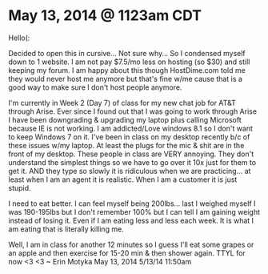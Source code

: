 # May 13, 2014 @ 1123am CDT

Hello(:

Decided to open this in cursive… Not sure why… So I condensed myself down to 1 website. I am not pay $7.5/mo less on hosting (so $30) and still keeping my forum. I am happy about this though HostDime.com told me they would never host me anymore but that's fine w/me cause that is a good way to make sure I don't host people anymore.

I'm currently in Week 2 (Day 7) of class for my new chat job for AT&T through Arise. Ever since I found out that I was going to work through Arise I have been downgrading & upgrading my laptop plus calling Microsoft because IE is not working. I am addicted/Love windows 8.1 so I don't want to keep Windows 7 on it. I've been in class on my desktop recently b/c of these issues w/my laptop. At least the plugs for the mic & shit are in the front of my desktop. These people in class are VERY annoying. They don't understand the simplest things so we have to go over it 10x just for them to get it. AND they type so slowly it is ridiculous when we are practicing… at least when I am an agent it is realistic. When I am a customer it is just stupid.

I need to eat better. I can feel myself being 200lbs… last I weighed myself I was 190-195lbs but I don't remember 100% but I can tell I am gaining weight instead of losing it. Even if I am eating less and less each week. It is what I am eating that is literally killing me.

Well, I am in class for another 12 minutes so I guess I'll eat some grapes or an apple and then exercise for 15-20 min & then shower again. TTYL for now <3 <3 ~ Erin Motyka May 13, 2014 5/13/14 11:50am